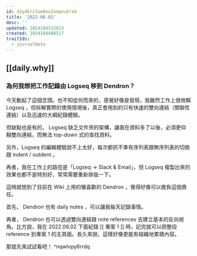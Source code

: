```yaml
---
id: 42y4krc2um8ex2xmpnukrek
title: '2022-06-02'
desc: ''
updated: 1654184532823
created: 1654184486517
traitIds:
  - journalNote
---
```


## [[daily.why]]

### 為何我想把工作記錄由 Logseq 移到 Dendron？

今天動起了這個念頭。也不知從何而來的，感覺好像是發現，我雖然工作上很倚賴 Logseq ，但拆解實際的使用情境後，真正會用到的只有快速的雙向連結（關聯性連結）以及迅速的大綱紀錄體驗。

但缺點也是有的， Logseq 缺乏文件夾的架構，讓我在資料多了以後，必須更仰賴雙向連結，而無法 top-down 式的查找資料。

另外，Logseq 的編輯體驗說不上太好，每次都抓不準有序列表跟無序列表的切換跟 indent / outdent 。

再者，我在工作上的路徑是「Logseq → Slack & Email」，但 Logseq 複製出來的效果也都不是特別好，常常需要重新排版一下。

這時就想到了目前在 Wiki 上用的蠻喜歡的 Dendron ，覺得好像可以擔負這個責任。

首先， Dendron 也有 daily notes ，可以讓我每天記錄事情。

再者， Dendron 也可以透過雙向連結跟 note references 去建立基本的反向視角。比方說，我在 2022.06.02 下面紀錄 \[[ 專案 1 ]] 時，記完就可以把整段 reference 到專案 1 的主頁面。長久來說，這樣好像更能有組織地累積內容。

那就先來試試看吧！ ^nqwlvpy6rrdq